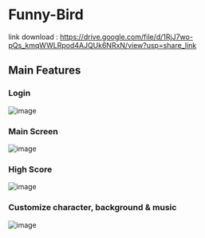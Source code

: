 # Funny-Bird
link download : https://drive.google.com/file/d/1RjJ7wo-pQs_kmqWWLRpod4AJQUk6NRxN/view?usp=share_link

## Main Features
### Login 
![image](https://user-images.githubusercontent.com/82514167/236882628-bf15b3f7-1fc7-452d-bc0b-ed4972c641c3.png)

### Main Screen

![image](https://user-images.githubusercontent.com/82514167/236881678-c0bba061-95de-4c66-bd6b-a01aacfc0121.png)
  
### High Score
![image](https://user-images.githubusercontent.com/82514167/236883291-65690f6b-5725-4283-b380-d23470844fb6.png)

### Customize character, background & music
![image](https://user-images.githubusercontent.com/82514167/236883458-45726156-6e50-47c2-88a3-535d84f8517b.png)
